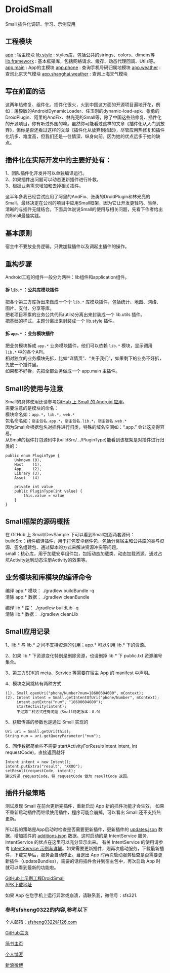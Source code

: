 # DroidSmall

Small 插件化调研、学习、示例应用

## 工程模块

[app](https://github.com/SwiftlyDave/SmallPlug-in-unit/tree/master/app) : 宿主模块
[lib.style](https://github.com/SwiftlyDave/SmallPlug-in-unit/tree/master/lib.style) : styles库，包括公共的strings、colors、dimens等
[lib.framework](https://github.com/SwiftlyDave/SmallPlug-in-unit/tree/master/lib.framework) : 基本框架库，包括网络请求、缓存、动态代理回调、Utils等。
[app.main](https://github.com/SwiftlyDave/SmallPlug-in-unit/tree/master/app.main) : App的主模块
[app.phone](https://github.com/SwiftlyDave/SmallPlug-in-unit/tree/master/app.phone) : 查询手机号码归属地模块
[app.weather](https://github.com/SwiftlyDave/SmallPlug-in-unit/tree/master/app.weather) : 查询北京天气模块
[app.shanghai.weather](https://github.com/SwiftlyDave/SmallPlug-in-unit/tree/master/app.shanghai.weather) : 查询上海天气模块

## 写在前面的话  
这两年热修复、组件化、插件化很火，火到中国这方面的开源项目遍地开花，例如：屠毅敏的AndroidDynamicLoader、任玉刚的dynamic-load-apk、张勇的DroidPlugin、阿里的AndFix、林光亮的Small等，除了中国这些热修复、插件化的开源项目，你有听过外国的嘛。虽然你可能看过这样的文章《插件化从入门到放弃》，但你是否还看过这样的文章《插件化从放弃到捡起》，尽管应用热修复和插件化坑多、难度高，但我们还是一往情深、纵身向前，因为她的优点远多于她的缺点。

## 插件化在实际开发中的主要好处有：  
1、团队插件化开发并可以单独编译运行。  
2、如果插件出问题可以动态更新插件进行补救。  
3、根据业务需求增加和去掉相关插件。

这半年多我已经尝试应用了阿里的AndFix、张勇的DroidPlugin和林光亮的Small，最终决定在公司的项目中应用Small框架，因为它让开发更轻巧、简单、清晰的与插件无缝结合。下面具体说说Small的使用与相关问题，先看下作者给出的Small最佳实践。

## 基本原则  
宿主中不要放业务逻辑。只做加载插件以及调起主插件的操作。

## 重构步骤  
Android工程的组件一般分为两种：lib组件和application组件。 

#### 拆 `lib.*` ：公共库模块插件  
把各个第三方库拆出来做成一个个 `lib.*` 库模块插件，包括统计、地图、网络、图片、支付、分享等库。  
把老项目积累的业务公共代码(utils)分离出来封装成一个 lib.utils 插件。  
把基础的样式、主题分离出来封装成一个 lib.style 插件。

#### 拆 `app.*` ：业务模块插件  
把业务模块拆成 `app.*` 业务模块插件，他们可以依赖 `lib.*` 模块，显示调用 `lib.*` 中的各个API。  
相对独立的业务模块先拆，比如“详情页”、“关于我们”，如果剩下的业务不好拆，先放一个插件里。  
如果都不好拆，先把全部业务做成一个 app.main 主插件。

## Small的使用与注意  
Small的具体使用还请参考[GitHub 上 Small 的 Android 应用](https://github.com/wequick/Small/tree/master/Android)。  
需要注意的是模块的命名：  
模块命名如：`app.*`，`lib.*`，`web.*`  
包名命名如：`宿主包名.app.*`，`宿主包名.lib.*`，`宿主包名.web.*`  
因为Small会根据包名对插件进行归类，特殊的域名空间如：“.app.” 会让这变得容易。  
从Small的组件打包源码中(buildSrc/.../PluginType)能看到该框架是对插件进行归类的：  

    public enum PluginType {
        Unknown (0),
        Host    (1),
        App     (2),
        Library (3),
        Asset   (4)

        private int value
        public PluginType(int value) {
            this.value = value
        }
    }

## Small框架的源码概括  

在 GitHub 上 Small/DevSample 下可以看到Small包涵两套源码：  
buildSrc：组件编译插件，用于打包安卓组件包，包括分离宿主和公共库的类与资源、签名组建包、通过脚本的方式来解决资源冲突等问题。  
small：核心库，用于加载安卓组件包，包括动态加载类、动态加载资源、通过占坑Activity达到动态注册Activity的效果等。

## 业务模块和库模块的编译命令

编译 app.* 模块： ./gradlew buildBundle -q  
清除 app.* 数据： ./gradlew cleanBundle

编译 lib.* 库： ./gradlew buildLib -q  
清除 lib.* 数据： ./gradlew cleanLib

## Small应用记录

1、lib.* 与 lib.* 之间不支持资源的引用；app.* 可以引用 lib.* 下的资源。  

2、如果 lib.* 下资源变化特别是删除资源，也请删掉 lib.* 下 public.txt 资源编号集合。 

3、第三方SDK的 meta、Service 等需要在宿主 App 的 manifest 中声明。

4、模块之间跳转有两种方式  

    (1). Small.openUri("phone/Number?num=18600604600", mContext);  
    (2). Intent intent = Small.getIntentOfUri("phone/Number", mContext);  
         intent.putExtra("num", "18600604600");  
         startActivity(intent);  
         不过第二种方式还有问题（Small稳定版本：0.9）  
         
5、获取传递的参数也是通过 Small 实现的  

    Uri uri = Small.getUri(this);  
    String num = uri.getQueryParameter("num");  
    
6、回传数据简单些不需要 startActivityForResult(Intent intent, int requestCode)，直接返回就好  

    Intent intent = new Intent();  
    intent.putExtra("result", "XXOO");  
    setResult(requestCode, intent);  
    建议传递 requestCode，将 requestCode 做为 resultCode 返回。  
    
## 插件升级策略

测试发现 Small 在前台更新完插件，重新启动 App 新的插件功能才会生效，
如果不重新启动插件而继续使用插件，程序可能会崩掉，可以看出 Small 还不支持热更新。

所以我的策略是App启动时检查是否需要更新插件，更新插件的 [updates.json](http://sunfusheng.com/assets/small/updates.json) 数据，增加插件的 [additions.json](http://sunfusheng.com/assets/small/additions.json) 数据。这时启动的是 IntentService 服务，IntentService 的优点在这里可以充分显示出来。
有关 IntentService 的使用请参考 [IntentService 示例与详解](http://sunfusheng.com/android/2016/07/01/IntentService.html)。如果需要更新插件，则再次启动服务，下载最新插件，下载完毕后，服务会自动停止。当退出 App 时再次启动服务检查是否需要更新插件（updateBundles），需要的话将插件合并到宿主包中，再次启动 App 时就可以看到最新的功能啦。

[GitHub上示例工程DroidSmall](https://github.com/sfsheng0322/DroidSmall)  
[APK下载地址](http://fir.im/DroidSmall)

如果 App 在您手机上运行异常或崩溃，请联系我，微信号：sfs321.

### 参考sfsheng0322的内容,参考以下

个人邮箱：sfsheng0322@126.com

[GitHub主页](https://github.com/sfsheng0322)

[简书主页](http://www.jianshu.com/users/88509e7e2ed1/latest_articles)

[个人博客](http://sunfusheng.com/)

[新浪微博](http://weibo.com/u/3852192525)